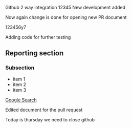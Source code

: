 Github 2 way integration
12345
New development added

Now again change is done for opening new PR document

123456y7


Adding code for further testing


## Reporting section
### Subsection
  - item 1
  - item 2
  - item 3
    
[Google Search](http://www.google.com)

Edited document for the pull request

Today is thursday we need to close github
